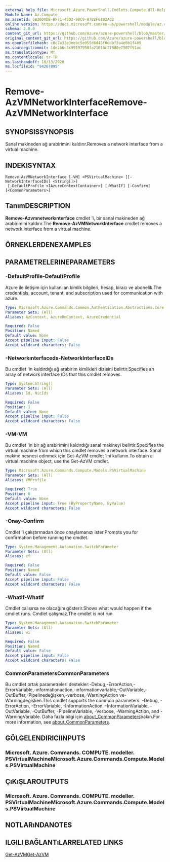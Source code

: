 ```yaml
---
external help file: Microsoft.Azure.PowerShell.Cmdlets.Compute.dll-Help.xml
Module Name: Az.Compute
ms.assetid: 6B26DADE-BF71-48D2-98C9-87B2F6182AC2
online version: https://docs.microsoft.com/en-us/powershell/module/az.compute/remove-azvmnetworkinterface
schema: 2.0.0
content_git_url: https://github.com/Azure/azure-powershell/blob/master/src/Compute/Compute/help/Remove-AzVMNetworkInterface.md
original_content_git_url: https://github.com/Azure/azure-powershell/blob/master/src/Compute/Compute/help/Remove-AzVMNetworkInterface.md
ms.openlocfilehash: c8c7a33e3eebc5e055d6d45f6ddbf3a4e0b1f489
ms.sourcegitcommit: 1de2b6c3c99197958fa2101bc37680e7507f91ac
ms.translationtype: MT
ms.contentlocale: tr-TR
ms.lasthandoff: 10/13/2020
ms.locfileid: "94267895"
---
```

# <span data-ttu-id="c32f0-101">Remove-AzVMNetworkInterface</span><span class="sxs-lookup"><span data-stu-id="c32f0-101">Remove-AzVMNetworkInterface</span></span>

## <span data-ttu-id="c32f0-102">SYNOPSIS</span><span class="sxs-lookup"><span data-stu-id="c32f0-102">SYNOPSIS</span></span>
<span data-ttu-id="c32f0-103">Sanal makineden ağ arabirimini kaldırır.</span><span class="sxs-lookup"><span data-stu-id="c32f0-103">Removes a network interface from a virtual machine.</span></span>

## <span data-ttu-id="c32f0-104">INDEKI</span><span class="sxs-lookup"><span data-stu-id="c32f0-104">SYNTAX</span></span>

```
Remove-AzVMNetworkInterface [-VM] <PSVirtualMachine> [[-NetworkInterfaceIDs] <String[]>]
 [-DefaultProfile <IAzureContextContainer>] [-WhatIf] [-Confirm] [<CommonParameters>]
```

## <span data-ttu-id="c32f0-105">Tanım</span><span class="sxs-lookup"><span data-stu-id="c32f0-105">DESCRIPTION</span></span>
<span data-ttu-id="c32f0-106">**Remove-Azvmnetworkınterface** cmdlet 'i, bir sanal makineden ağ arabirimini kaldırır.</span><span class="sxs-lookup"><span data-stu-id="c32f0-106">The **Remove-AzVMNetworkInterface** cmdlet removes a network interface from a virtual machine.</span></span>

## <span data-ttu-id="c32f0-107">ÖRNEKLERDEN</span><span class="sxs-lookup"><span data-stu-id="c32f0-107">EXAMPLES</span></span>

## <span data-ttu-id="c32f0-108">PARAMETRELERINE</span><span class="sxs-lookup"><span data-stu-id="c32f0-108">PARAMETERS</span></span>

### <span data-ttu-id="c32f0-109">-DefaultProfile</span><span class="sxs-lookup"><span data-stu-id="c32f0-109">-DefaultProfile</span></span>
<span data-ttu-id="c32f0-110">Azure ile iletişim için kullanılan kimlik bilgileri, hesap, kiracı ve abonelik.</span><span class="sxs-lookup"><span data-stu-id="c32f0-110">The credentials, account, tenant, and subscription used for communication with azure.</span></span>

```yaml
Type: Microsoft.Azure.Commands.Common.Authentication.Abstractions.Core.IAzureContextContainer
Parameter Sets: (All)
Aliases: AzContext, AzureRmContext, AzureCredential

Required: False
Position: Named
Default value: None
Accept pipeline input: False
Accept wildcard characters: False
```

### <span data-ttu-id="c32f0-111">-Networkınterfaceds</span><span class="sxs-lookup"><span data-stu-id="c32f0-111">-NetworkInterfaceIDs</span></span>
<span data-ttu-id="c32f0-112">Bu cmdlet 'in kaldırdığı ağ arabirim kimlikleri dizisini belirtir.</span><span class="sxs-lookup"><span data-stu-id="c32f0-112">Specifies an array of network interface IDs that this cmdlet removes.</span></span>

```yaml
Type: System.String[]
Parameter Sets: (All)
Aliases: Id, NicIds

Required: False
Position: 1
Default value: None
Accept pipeline input: False
Accept wildcard characters: False
```

### <span data-ttu-id="c32f0-113">-VM</span><span class="sxs-lookup"><span data-stu-id="c32f0-113">-VM</span></span>
<span data-ttu-id="c32f0-114">Bu cmdlet 'in bir ağ arabirimini kaldırdığı sanal makineyi belirtir.</span><span class="sxs-lookup"><span data-stu-id="c32f0-114">Specifies the virtual machine from which this cmdlet removes a network interface.</span></span>
<span data-ttu-id="c32f0-115">Sanal makine nesnesi edinmek için Get-AzVM cmdlet 'ini kullanın.</span><span class="sxs-lookup"><span data-stu-id="c32f0-115">To obtain a virtual machine object, use the Get-AzVM cmdlet.</span></span>

```yaml
Type: Microsoft.Azure.Commands.Compute.Models.PSVirtualMachine
Parameter Sets: (All)
Aliases: VMProfile

Required: True
Position: 0
Default value: None
Accept pipeline input: True (ByPropertyName, ByValue)
Accept wildcard characters: False
```

### <span data-ttu-id="c32f0-116">-Onay</span><span class="sxs-lookup"><span data-stu-id="c32f0-116">-Confirm</span></span>
<span data-ttu-id="c32f0-117">Cmdlet 'i çalıştırmadan önce onaylamanızı ister.</span><span class="sxs-lookup"><span data-stu-id="c32f0-117">Prompts you for confirmation before running the cmdlet.</span></span>

```yaml
Type: System.Management.Automation.SwitchParameter
Parameter Sets: (All)
Aliases: cf

Required: False
Position: Named
Default value: False
Accept pipeline input: False
Accept wildcard characters: False
```

### <span data-ttu-id="c32f0-118">-WhatIf</span><span class="sxs-lookup"><span data-stu-id="c32f0-118">-WhatIf</span></span>
<span data-ttu-id="c32f0-119">Cmdlet çalışırsa ne olacağını gösterir.</span><span class="sxs-lookup"><span data-stu-id="c32f0-119">Shows what would happen if the cmdlet runs.</span></span> <span data-ttu-id="c32f0-120">Cmdlet çalışmaz.</span><span class="sxs-lookup"><span data-stu-id="c32f0-120">The cmdlet is not run.</span></span>

```yaml
Type: System.Management.Automation.SwitchParameter
Parameter Sets: (All)
Aliases: wi

Required: False
Position: Named
Default value: False
Accept pipeline input: False
Accept wildcard characters: False
```

### <span data-ttu-id="c32f0-121">CommonParameters</span><span class="sxs-lookup"><span data-stu-id="c32f0-121">CommonParameters</span></span>
<span data-ttu-id="c32f0-122">Bu cmdlet ortak parametreleri destekler:-Debug,-ErrorAction,-ErrorVariable,-ınformationaction,-ınformationvariable,-OutVariable,-OutBuffer,-Pipelinedeğişken,-verbose,-WarningAction ve-Warningdeğişken.</span><span class="sxs-lookup"><span data-stu-id="c32f0-122">This cmdlet supports the common parameters: -Debug, -ErrorAction, -ErrorVariable, -InformationAction, -InformationVariable, -OutVariable, -OutBuffer, -PipelineVariable, -Verbose, -WarningAction, and -WarningVariable.</span></span> <span data-ttu-id="c32f0-123">Daha fazla bilgi için [about_CommonParameters](http://go.microsoft.com/fwlink/?LinkID=113216)bakın.</span><span class="sxs-lookup"><span data-stu-id="c32f0-123">For more information, see [about_CommonParameters](http://go.microsoft.com/fwlink/?LinkID=113216).</span></span>

## <span data-ttu-id="c32f0-124">GÖLGELENDIRICI</span><span class="sxs-lookup"><span data-stu-id="c32f0-124">INPUTS</span></span>

### <span data-ttu-id="c32f0-125">Microsoft. Azure. Commands. COMPUTE. modeller. PSVirtualMachine</span><span class="sxs-lookup"><span data-stu-id="c32f0-125">Microsoft.Azure.Commands.Compute.Models.PSVirtualMachine</span></span>

## <span data-ttu-id="c32f0-126">ÇıKıŞLAR</span><span class="sxs-lookup"><span data-stu-id="c32f0-126">OUTPUTS</span></span>

### <span data-ttu-id="c32f0-127">Microsoft. Azure. Commands. COMPUTE. modeller. PSVirtualMachine</span><span class="sxs-lookup"><span data-stu-id="c32f0-127">Microsoft.Azure.Commands.Compute.Models.PSVirtualMachine</span></span>

## <span data-ttu-id="c32f0-128">NOTLARıNDA</span><span class="sxs-lookup"><span data-stu-id="c32f0-128">NOTES</span></span>

## <span data-ttu-id="c32f0-129">ILGILI BAĞLANTıLAR</span><span class="sxs-lookup"><span data-stu-id="c32f0-129">RELATED LINKS</span></span>

[<span data-ttu-id="c32f0-130">Get-AzVM</span><span class="sxs-lookup"><span data-stu-id="c32f0-130">Get-AzVM</span></span>](./Get-AzVM.md)


